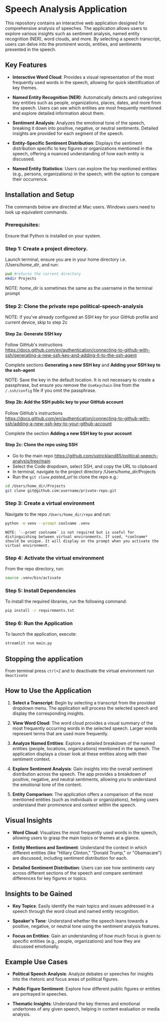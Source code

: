 
# Speech Analysis Application

This repository contains an interactive web application designed for comprehensive analysis of speeches. The application allows users to explore various insights such as sentiment analysis, named entity recognition (NER), word clouds, and more. By selecting a speech transcript, users can delve into the prominent words, entities, and sentiments presented in the speech.

## Key Features
- **Interactive Word Cloud**: Provides a visual representation of the most frequently used words in the speech, allowing for quick identification of key themes.
  
- **Named Entity Recognition (NER)**: Automatically detects and categorizes key entities such as people, organizations, places, dates, and more from the speech. Users can see which entities are most frequently mentioned and explore detailed information about them.
  
- **Sentiment Analysis**: Analyzes the emotional tone of the speech, breaking it down into positive, negative, or neutral sentiments. Detailed insights are provided for each segment of the speech.

- **Entity-Specific Sentiment Distribution**: Displays the sentiment distribution specific to key figures or organizations mentioned in the speech, offering a nuanced understanding of how each entity is discussed.

- **Named Entity Statistics**: Users can explore the top mentioned entities (e.g., persons, organizations) in the speech, with the option to compare their occurrence.

## Installation and Setup
The commands below are directed at Mac users. Windows users need to look up equivalent commands.

### Prerequisites:
Ensure that Python is installed on your system. 

### Step 1: Create a project directory.
Launch terminal, ensure you are in your home directory i.e. /Users/*home_dir*, and run:
```bash
pwd #returns the current directory
mkdir Projects
```
NOTE: *home_dir* is sometimes the same as the username in the terminal prompt

### Step 2: Clone the private repo political-speech-analysis
NOTE: if you've already configured an SSH key for your GitHub profile and current device, skip to step 2c

#### Step 2a: Generate SSH key
Follow GitHub's instructions <https://docs.github.com/en/authentication/connecting-to-github-with-ssh/generating-a-new-ssh-key-and-adding-it-to-the-ssh-agent>

Complete sections **Generating a new SSH key** and **Adding your SSH key to the ssh-agent**

NOTE: Save the key in the default location. It is not necessary to create a passphrase, but ensure you remove the `UseKeychain` line
from the `/.ssh/config` file if you omit the passphrase.

#### Step 2b: Add the SSH public key to your GitHub account
Follow GitHub's instructions <https://docs.github.com/en/authentication/connecting-to-github-with-ssh/adding-a-new-ssh-key-to-your-github-account>

Complete the section **Adding a new SSH key to your account**

#### Step 2c: Clone the repo using SSH
- Go to the main repo <https://github.com/sstrickland85/political-speech-analysis/tree/main>
- Select the Code dropdown, select SSH, and copy the URL to clipboard
- In terminal, navigate to the project directory /Users/*home_dir*/Projects
- Run the `git clone` *pasted_url* to clone the repo e.g.:
```bash
cd /Users/home_dir/Projects
git clone git@github.com:username/private-repo.git
```

### Step 3: Create a virtual environment
Navigate to the repo `/Users/home_dir/repo` and run:
```bash
python -m venv --prompt coolname .venv
```

    NOTE: `--promt coolname` is not required but is useful for distinguishing between virtual environments. If used, *coolname* should be unique. It will display on the prompt when you activate the virtual environment.

### Step 4: Activate the virtual environment
From the repo directory, run:
```bash
source .venv/bin/activate
```

### Step 5: Install Dependencies
To install the required libraries, run the following command:
```bash
pip install -r requirements.txt
```

### Step 6: Run the Application
To launch the application, execute:
```bash
streamlit run main.py
```

## Stopping the application
From terminal press `ctrl+Z` and to deactivate the virtual environment run `deactivate`

## How to Use the Application
1. **Select a Transcript**: Begin by selecting a transcript from the provided dropdown menu. The application will process the selected speech and display the corresponding insights.
  
2. **View Word Cloud**: The word cloud provides a visual summary of the most frequently occurring words in the selected speech. Larger words represent terms that are used more frequently.

3. **Analyze Named Entities**: Explore a detailed breakdown of the named entities (people, locations, organizations) mentioned in the speech. The application displays a closer look at these entities along with their sentiment context.

4. **Explore Sentiment Analysis**: Gain insights into the overall sentiment distribution across the speech. The app provides a breakdown of positive, negative, and neutral sentiments, allowing you to understand the emotional tone of the content.

5. **Entity Comparison**: The application offers a comparison of the most mentioned entities (such as individuals or organizations), helping users understand their prominence and context within the speech.

## Visual Insights 
- **Word Cloud**: Visualizes the most frequently used words in the speech, allowing users to grasp the main topics or themes at a glance.

- **Entity Mentions and Sentiment**: Understand the context in which different entities (like "Hillary Clinton," "Donald Trump," or "Obamacare") are discussed, including sentiment distribution for each.

- **Detailed Sentiment Distribution**: Users can see how sentiments vary across different sections of the speech and compare sentiment differences for key figures or topics.

## Insights to be Gained
- **Key Topics**: Easily identify the main topics and issues addressed in a speech through the word cloud and named entity recognition.
  
- **Speaker's Tone**: Understand whether the speech leans towards a positive, negative, or neutral tone using the sentiment analysis features.
  
- **Focus on Entities**: Gain an understanding of how much focus is given to specific entities (e.g., people, organizations) and how they are discussed emotionally.

## Example Use Cases
- **Political Speech Analysis**: Analyze debates or speeches for insights into the rhetoric and focus areas of political figures.
  
- **Public Figure Sentiment**: Explore how different public figures or entities are portrayed in speeches.
  
- **Thematic Insights**: Understand the key themes and emotional undertones of any given speech, helping in content evaluation or media analysis.
